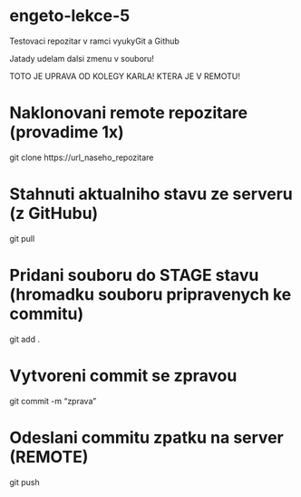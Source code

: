 # engeto-lekce-5
Testovaci repozitar v ramci vyukyGit a Github


Jatady udelam dalsi zmenu v souboru!

TOTO JE UPRAVA OD KOLEGY KARLA! KTERA JE V REMOTU!


# Naklonovani remote repozitare (provadime 1x)
git clone https://url_naseho_repozitare

# Stahnuti aktualniho stavu ze serveru (z GitHubu)
git pull

# Pridani souboru do STAGE stavu (hromadku souboru pripravenych ke commitu)
git add .

# Vytvoreni commit se zpravou
git commit -m “zprava”

# Odeslani commitu zpatku na server (REMOTE)
git push